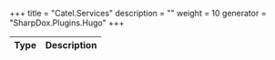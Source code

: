 

+++
title = "Catel.Services" 
description = ""
weight = 10
generator = "SharpDox.Plugins.Hugo"
+++

Type|Description
---|---

